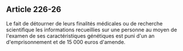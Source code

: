 Article 226-26
----
Le fait de détourner de leurs finalités médicales ou de recherche scientifique
les informations recueillies sur une personne au moyen de l'examen de ses
caractéristiques génétiques est puni d'un an d'emprisonnement et de 15 000 euros
d'amende.

